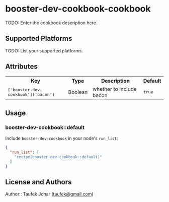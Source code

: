 # booster-dev-cookbook-cookbook

TODO: Enter the cookbook description here.

## Supported Platforms

TODO: List your supported platforms.

## Attributes

<table>
  <tr>
    <th>Key</th>
    <th>Type</th>
    <th>Description</th>
    <th>Default</th>
  </tr>
  <tr>
    <td><tt>['booster-dev-cookbook']['bacon']</tt></td>
    <td>Boolean</td>
    <td>whether to include bacon</td>
    <td><tt>true</tt></td>
  </tr>
</table>

## Usage

### booster-dev-cookbook::default

Include `booster-dev-cookbook` in your node's `run_list`:

```json
{
  "run_list": [
    "recipe[booster-dev-cookbook::default]"
  ]
}
```

## License and Authors

Author:: Taufek Johar (<taufek@gmail.com>)
